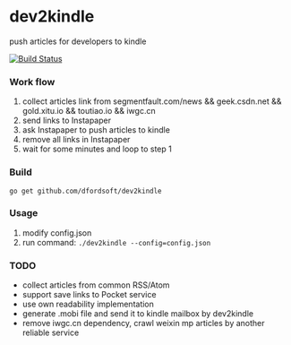 # dev2kindle
push articles for developers to kindle

[![Build Status](https://secure.travis-ci.org/dfordsoft/dev2kindle.png)](https://travis-ci.org/dfordsoft/dev2kindle)

### Work flow
1. collect articles link from segmentfault.com/news && geek.csdn.net && gold.xitu.io && toutiao.io && iwgc.cn
2. send links to Instapaper
3. ask Instapaper to push articles to kindle
4. remove all links in Instapaper
5. wait for some minutes and loop to step 1

### Build
`go get github.com/dfordsoft/dev2kindle`

### Usage
1. modify config.json
2. run command: `./dev2kindle --config=config.json`

### TODO
- collect articles from common RSS/Atom
- support save links to Pocket service
- use own readability implementation
- generate .mobi file and send it to kindle mailbox by dev2kindle
- remove iwgc.cn dependency, crawl weixin mp articles by another reliable service
